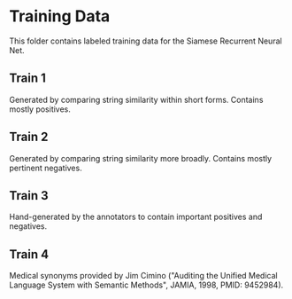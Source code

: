 # Training Data

This folder contains labeled training data for the Siamese Recurrent Neural Net.

## Train 1

Generated by comparing string similarity within short forms. Contains mostly positives.

## Train 2

Generated by comparing string similarity more broadly. Contains mostly pertinent negatives.

## Train 3

Hand-generated by the annotators to contain important positives and negatives.

## Train 4

Medical synonyms provided by Jim Cimino ("Auditing the Unified Medical Language System with Semantic Methods", JAMIA, 1998, PMID: 9452984).
